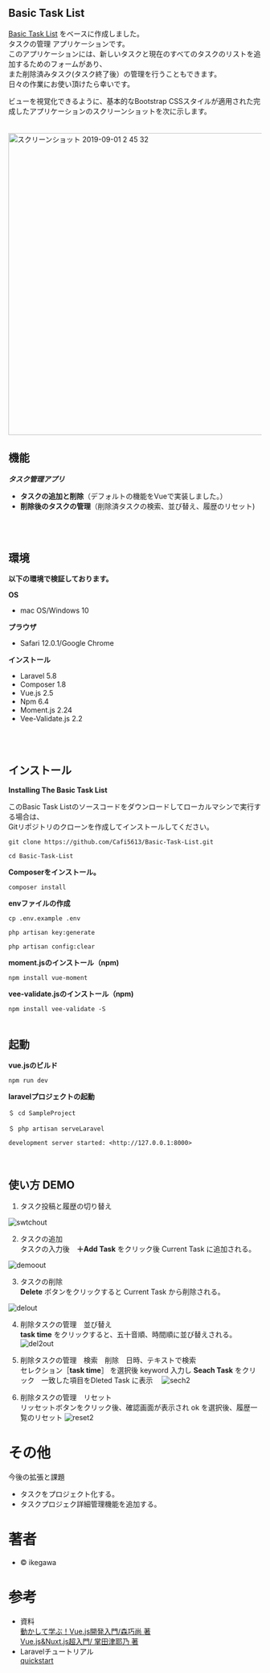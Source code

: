 ## Basic Task List
 
[Basic Task List](https://github.com/laravel/quickstart-basic)</blockquote> をベースに作成しました。  
タスクの管理 アプリケーションです。  
このアプリケーションには、新しいタスクと現在のすべてのタスクのリストを追加するためのフォームがあり、  
また削除済みタスク(タスク終了後）の管理を行うこともできます。  
日々の作業にお使い頂けたら幸いです。  

ビューを視覚化できるように、基本的なBootstrap CSSスタイルが適用された完成したアプリケーションのスクリーンショットを次に示します。
<br>
<br>
<br>
<img width="600" alt="スクリーンショット 2019-09-01 2 45 32" src="https://user-images.githubusercontent.com/52533351/64067385-ab0b0c00-cc62-11e9-8fbf-4baf1c710ef1.png">      

 
## 機能

***タスク管理アプリ***
 
- **タスクの追加と削除**（デフォルトの機能をVueで実装しました。）
- **削除後のタスクの管理**（削除済タスクの検索、並び替え、履歴のリセット)
<br>
<br>

## 環境 

**以下の環境で検証しております。**

**OS**
- mac OS/Windows 10

**プラウザ**
- Safari 12.0.1/Google Chrome

**インストール**
- Laravel 5.8
- Composer 1.8
- Vue.js 2.5
- Npm 6.4
- Moment.js 2.24
- Vee-Validate.js 2.2
<br>
<br>

## インストール   


**Installing The Basic Task List**  


このBasic Task Listのソースコードをダウンロードしてローカルマシンで実行する場合は、  
Gitリポジトリのクローンを作成してインストールしてください。 


```
git clone https://github.com/Cafi5613/Basic-Task-List.git  

cd Basic-Task-List  
```
**Composerをインストール。**

`composer install`

**envファイルの作成**

```
cp .env.example .env  

php artisan key:generate  

php artisan config:clear
```   
**moment.jsのインストール（npm)**

`npm install vue-moment`   

**vee-validate.jsのインストール（npm)**

`npm install vee-validate -S`
<br>
<br>

## 起動

**vue.jsのビルド**

`npm run dev`

**laravelプロジェクトの起動**

```
＄ cd SampleProject  

＄ php artisan serveLaravel  

development server started: <http://127.0.0.1:8000>   

```
<br>

## 使い方 DEMO

1. タスク投稿と履歴の切り替え<br>

![swtchout](https://user-images.githubusercontent.com/52533351/64067341-10123200-cc62-11e9-8ff7-976023693c21.gif)



2. タスクの追加<br>
タスクの入力後　**＋Add Task** をクリック後 Current Task に追加される。

![demoout](https://user-images.githubusercontent.com/52533351/64066429-5eb8cf80-cc54-11e9-86cb-b52155b8183f.gif)

3. タスクの削除<br>
**Delete** ボタンをクリックすると Current Task から削除される。

![delout](https://user-images.githubusercontent.com/52533351/64066656-aa20ad00-cc57-11e9-8616-43cba38da483.gif)

4. 削除タスクの管理　並び替え<br>
**task time**  をクリックすると、五十音順、時間順に並び替えされる。
![del2out](https://user-images.githubusercontent.com/52533351/64066687-f10ea280-cc57-11e9-9a9a-1af5babec53f.gif)

5. 削除タスクの管理　検索　削除　日時、テキストで検索  
セレクション［**task time**］ を選択後 keyword 入力し
   **Seach Task** をクリック　一致した項目をDleted Task に表示　
![sech2](https://user-images.githubusercontent.com/52533351/64066820-8199b280-cc59-11e9-8e1a-a988bfb1fc9d.gif)

6. 削除タスクの管理　リセット<br>
リッセットボタンをクリック後、確認画面が表示され ok を選択後、履歴一覧のリセット
![reset2](https://user-images.githubusercontent.com/52533351/64067253-a3e2fe80-cc60-11e9-9515-2fb039f69586.gif)      

# その他

今後の拡張と課題

- タスクをプロジェクト化する。
- タスクプロジェク詳細管理機能を追加する。


# 著者

- &copy; ikegawa 


# 参考
- 資料<br>
[動かして学ぶ！Vue.js開発入門/森巧尚 著](https://www.shoeisha.co.jp/book/detail/9784798158921)</blockquote><br>
[Vue.js&Nuxt.js超入門/	掌田津耶乃 著](https://www.shuwasystem.co.jp/book/9784798056593.html)</blockquote><br>
- Laravelチュートリアル<br>
[quickstart](https://laravel.com/docs/5.2/quickstart)</blockquote>
